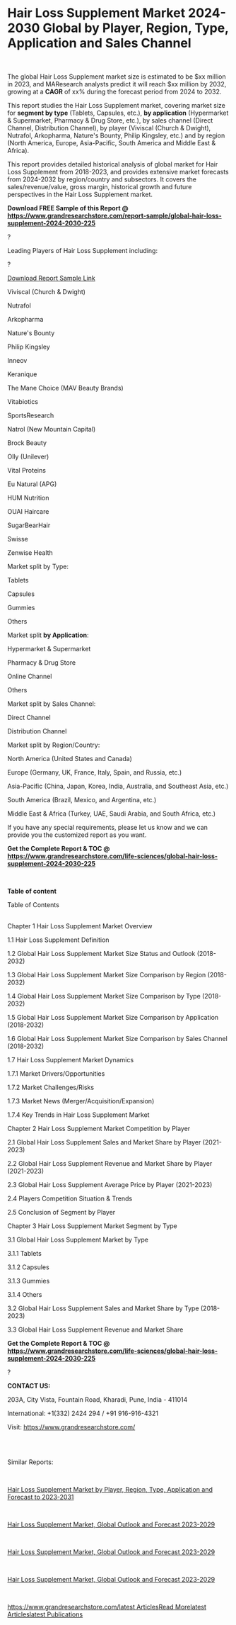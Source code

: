 <h1>Hair Loss Supplement Market 2024-2030 Global by Player, Region, Type, Application and Sales Channel</h1><br/><p>The global Hair Loss Supplement market size is estimated to be $xx million in 2023, and MAResearch analysts predict it will reach $xx million by 2032, growing at a <strong>CAGR</strong> of xx% during the forecast period from 2024 to 2032.</p>
 
 
 
 <p>This report studies the Hair Loss Supplement market, covering market size for <strong>segment by type</strong> (Tablets, Capsules, etc.), <strong>by application</strong> (Hypermarket & Supermarket, Pharmacy & Drug Store, etc.), by sales channel (Direct Channel, Distribution Channel), by player (Viviscal (Church & Dwight), Nutrafol, Arkopharma, Nature&#39;s Bounty, Philip Kingsley, etc.) and by region (North America, Europe, Asia-Pacific, South America and Middle East & Africa).</p>
 
 
 
 <p>This report provides detailed historical analysis of global market for Hair Loss Supplement from 2018-2023, and provides extensive market forecasts from 2024-2032 by region/country and subsectors. It covers the sales/revenue/value, gross margin, historical growth and future perspectives in the Hair Loss Supplement market.</p>
 
 
 
 <div><b>Download FREE Sample of this Report @ <a href="https://www.grandresearchstore.com/report-sample/global-hair-loss-supplement-2024-2030-225">https://www.grandresearchstore.com/report-sample/global-hair-loss-supplement-2024-2030-225</a></b></div>
 
 
 
 <p>? </p>
 
 
 
 <p>Leading Players of Hair Loss Supplement including:</p>
 
 
 
 <p>? </p>
 
 
 
 <p><a href="https://www.grandresearchstore.com/mr-admin/report-sample/global-hair-loss-supplement-2024-2030-225">Download Report Sample Link</a></p>
 
 
 
 <p>Viviscal (Church & Dwight)</p>
 
 
 
 <p>Nutrafol</p>
 
 
 
 <p>Arkopharma</p>
 
 
 
 <p>Nature&#39;s Bounty</p>
 
 
 
 <p>Philip Kingsley</p>
 
 
 
 <p>Inneov</p>
 
 
 
 <p>Keranique</p>
 
 
 
 <p>The Mane Choice (MAV Beauty Brands)</p>
 
 
 
 <p>Vitabiotics</p>
 
 
 
 <p>SportsResearch</p>
 
 
 
 <p>Natrol (New Mountain Capital)</p>
 
 
 
 <p>Brock Beauty</p>
 
 
 
 <p>Olly (Unilever)</p>
 
 
 
 <p>Vital Proteins</p>
 
 
 
 <p>Eu Natural (APG)</p>
 
 
 
 <p>HUM Nutrition</p>
 
 
 
 <p>OUAI Haircare</p>
 
 
 
 <p>SugarBearHair</p>
 
 
 
 <p>Swisse</p>
 
 
 
 <p>Zenwise Health</p>
 
 
 
 <p>Market split by Type:</p>
 
 
 
 <p>Tablets</p>
 
 
 
 <p>Capsules</p>
 
 
 
 <p>Gummies</p>
 
 
 
 <p>Others</p>
 
 
 
 <p>Market split <strong>by Application</strong>:</p>
 
 
 
 <p>Hypermarket & Supermarket</p>
 
 
 
 <p>Pharmacy & Drug Store</p>
 
 
 
 <p>Online Channel</p>
 
 
 
 <p>Others</p>
 
 
 
 <p>Market split by Sales Channel:</p>
 
 
 
 <p>Direct Channel</p>
 
 
 
 <p>Distribution Channel</p>
 
 
 
 <p>Market split by Region/Country:</p>
 
 
 
 <p>North America (United States and Canada)</p>
 
 
 
 <p>Europe (Germany, UK, France, Italy, Spain, and Russia, etc.)</p>
 
 
 
 <p>Asia-Pacific (China, Japan, Korea, India, Australia, and Southeast Asia, etc.)</p>
 
 
 
 <p>South America (Brazil, Mexico, and Argentina, etc.)</p>
 
 
 
 <p>Middle East & Africa (Turkey, UAE, Saudi Arabia, and South Africa, etc.)</p>
 
 
 
 <p>If you have any special requirements, please let us know and we can provide you the customized report as you want.</p>
 
 
 
 <div><b>Get the Complete Report & TOC @ <a href="https://www.grandresearchstore.com/life-sciences/global-hair-loss-supplement-2024-2030-225">https://www.grandresearchstore.com/life-sciences/global-hair-loss-supplement-2024-2030-225</a></b></div>
 
 
 
 <p><br />
 
 <b>Table of content</b></p>
 
 
 
 <p>Table of Contents<br />
 
 <br />
 
 Chapter 1 Hair Loss Supplement Market Overview<br />
 
 1.1 Hair Loss Supplement Definition<br />
 
 1.2 Global Hair Loss Supplement Market Size Status and Outlook (2018-2032)<br />
 
 1.3 Global Hair Loss Supplement Market Size Comparison by Region (2018-2032)<br />
 
 1.4 Global Hair Loss Supplement Market Size Comparison by Type (2018-2032)<br />
 
 1.5 Global Hair Loss Supplement Market Size Comparison by Application (2018-2032)<br />
 
 1.6 Global Hair Loss Supplement Market Size Comparison by Sales Channel (2018-2032)<br />
 
 1.7 Hair Loss Supplement Market Dynamics<br />
 
 1.7.1 Market Drivers/Opportunities<br />
 
 1.7.2 Market Challenges/Risks<br />
 
 1.7.3 Market News (Merger/Acquisition/Expansion)<br />
 
 1.7.4 Key Trends in Hair Loss Supplement Market<br />
 
 Chapter 2 Hair Loss Supplement Market Competition by Player<br />
 
 2.1 Global Hair Loss Supplement Sales and Market Share by Player (2021-2023)<br />
 
 2.2 Global Hair Loss Supplement Revenue and Market Share by Player (2021-2023)<br />
 
 2.3 Global Hair Loss Supplement Average Price by Player (2021-2023)<br />
 
 2.4 Players Competition Situation & Trends<br />
 
 2.5 Conclusion of Segment by Player<br />
 
 Chapter 3 Hair Loss Supplement Market Segment by Type<br />
 
 3.1 Global Hair Loss Supplement Market by Type<br />
 
 3.1.1 Tablets<br />
 
 3.1.2 Capsules<br />
 
 3.1.3 Gummies<br />
 
 3.1.4 Others<br />
 
 3.2 Global Hair Loss Supplement Sales and Market Share by Type (2018-2023)<br />
 
 3.3 Global Hair Loss Supplement Revenue and Market Share</p>
 
 
 
 <div><b>Get the Complete Report & TOC @ <a href="https://www.grandresearchstore.com/life-sciences/global-hair-loss-supplement-2024-2030-225">https://www.grandresearchstore.com/life-sciences/global-hair-loss-supplement-2024-2030-225</a></b></div>
 
 
 
 <p>? </p>
 
 
 
 <p><b>CONTACT US:</b><br />
 
 203A, City Vista, Fountain Road, Kharadi, Pune, India - 411014<br />
 
 International: +1(332) 2424 294 / +91 916-916-4321<br />
 
 Visit: <a href="https://www.grandresearchstore.com/">https://www.grandresearchstore.com/</a><br />
 
 <br />
 
 <br />
 
 Similar Reports:<br />
 
 <br />
 
 <a href="https://www.grandresearchstore.com/consumer-goods-and-services/hair-loss-supplement-2023-2031-809">Hair Loss Supplement Market by Player, Region, Type, Application and Forecast to 2023-2031 </a><br />
 
 <br />
 
 <a href="https://www.grandresearchstore.com/consumer-goods-and-services/global-hair-loss-supplement-forecast-2023-2029-878">Hair Loss Supplement Market, Global Outlook and Forecast 2023-2029</a><br />
 
 <br />
 
 <a href="https://www.grandresearchstore.com/consumer-goods-and-services/global-hair-loss-supplement-forecast-2023-2029-691">Hair Loss Supplement Market, Global Outlook and Forecast 2023-2029</a><br />
 
 <br />
 
 <a href="https://www.grandresearchstore.com/consumer-goods-and-services/global-hair-loss-supplement-forecast-2023-2029-846">Hair Loss Supplement Market, Global Outlook and Forecast 2023-2029</a><br />
 
 <br />
 
 <a href="https://gyeongbokgung.com">https://www.grandresearchstore.com/</a><a href="https://hallyeomaritime.com">latest Articles</a><a href="https://jingwansa.com">Read More</a><a href="https://nguoiviet.jp/">latest Articles</a><a href="https://www.intelmarketresearch.com/">latest Publications</a></p>